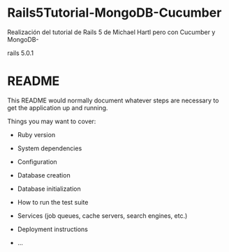 # Rails5Tutorial-MongoDB-Cucumber
Realización del tutorial de Rails 5 de Michael Hartl pero con Cucumber y MongoDB-

rails 5.0.1

# README

This README would normally document whatever steps are necessary to get the
application up and running.

Things you may want to cover:

* Ruby version

* System dependencies

* Configuration

* Database creation

* Database initialization

* How to run the test suite

* Services (job queues, cache servers, search engines, etc.)

* Deployment instructions

* ...
